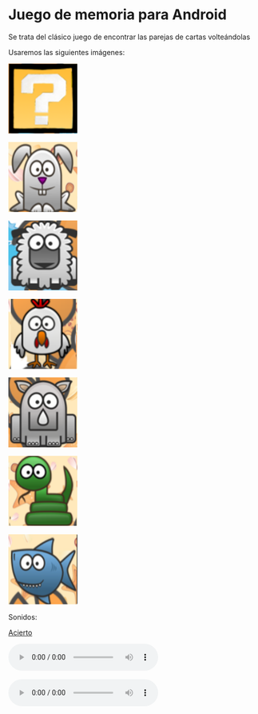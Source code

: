 # Juego de memoria para Android

Se trata del clásico juego de encontrar las parejas de cartas volteándolas

Usaremos las siguientes imágenes:

![interrogación](https://raw.githubusercontent.com/javacasm/Memory2014/master/app/src/main/res/drawable/interrogacion.png)

![conejo](https://raw.githubusercontent.com/javacasm/Memory2014/master/app/src/main/res/drawable/conejo.png)

![oveja](https://raw.githubusercontent.com/javacasm/Memory2014/master/app/src/main/res/drawable/oveja.png)

![pollo](https://raw.githubusercontent.com/javacasm/Memory2014/master/app/src/main/res/drawable/pollo.png)

![rinoceronte](https://raw.githubusercontent.com/javacasm/Memory2014/master/app/src/main/res/drawable/rinoceronte.png)

![serpiente](https://raw.githubusercontent.com/javacasm/Memory2014/master/app/src/main/res/drawable/serpiente.png)

![tiburon](https://raw.githubusercontent.com/javacasm/Memory2014/master/app/src/main/res/drawable/tiburon.png)

Sonidos:

[Acierto](https://raw.githubusercontent.com/javacasm/Memory2014/master/app/src/main/res/raw/sonido_acierto.ogg)

![Risa error](https://raw.githubusercontent.com/javacasm/Memory2014/master/app/src/main/res/raw/evil.ogg)

![Aplauso](https://raw.githubusercontent.com/javacasm/Memory2014/master/app/src/main/res/raw/applause.ogg)